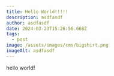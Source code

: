 ```yaml
---
title: Hello World!!!!!
description: asdfasdf
author: asdfasdf
date: 2024-03-23T15:26:56.668Z
tags:
  - post
image: /assets/images/cms/bigshirt.png
imageAlt: asdfasdf
---
```

hello world!

